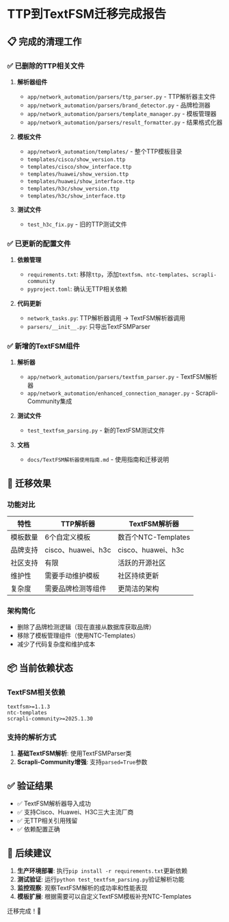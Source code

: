 # TTP到TextFSM迁移完成报告

## 📋 完成的清理工作

### ✅ 已删除的TTP相关文件
1. **解析器组件**
   - `app/network_automation/parsers/ttp_parser.py` - TTP解析器主文件
   - `app/network_automation/parsers/brand_detector.py` - 品牌检测器
   - `app/network_automation/parsers/template_manager.py` - 模板管理器
   - `app/network_automation/parsers/result_formatter.py` - 结果格式化器

2. **模板文件**
   - `app/network_automation/templates/` - 整个TTP模板目录
   - `templates/cisco/show_version.ttp`
   - `templates/cisco/show_interface.ttp`
   - `templates/huawei/show_version.ttp`
   - `templates/huawei/show_interface.ttp`
   - `templates/h3c/show_version.ttp`
   - `templates/h3c/show_interface.ttp`

3. **测试文件**
   - `test_h3c_fix.py` - 旧的TTP测试文件

### ✅ 已更新的配置文件
1. **依赖管理**
   - `requirements.txt`: 移除`ttp`，添加`textfsm`、`ntc-templates`、`scrapli-community`
   - `pyproject.toml`: 确认无TTP相关依赖

2. **代码更新**
   - `network_tasks.py`: TTP解析器调用 → TextFSM解析器调用
   - `parsers/__init__.py`: 只导出TextFSMParser

### ✅ 新增的TextFSM组件
1. **解析器**
   - `app/network_automation/parsers/textfsm_parser.py` - TextFSM解析器
   - `app/network_automation/enhanced_connection_manager.py` - Scrapli-Community集成

2. **测试文件**
   - `test_textfsm_parsing.py` - 新的TextFSM测试文件

3. **文档**
   - `docs/TextFSM解析器使用指南.md` - 使用指南和迁移说明

## 🎯 迁移效果

### 功能对比
| 特性     | TTP解析器          | TextFSM解析器       |
| -------- | ------------------ | ------------------- |
| 模板数量 | 6个自定义模板      | 数百个NTC-Templates |
| 品牌支持 | cisco、huawei、h3c | cisco、huawei、h3c  |
| 社区支持 | 有限               | 活跃的开源社区      |
| 维护性   | 需要手动维护模板   | 社区持续更新        |
| 复杂度   | 需要品牌检测等组件 | 更简洁的架构        |

### 架构简化
- 删除了品牌检测逻辑（现在直接从数据库获取品牌）
- 移除了模板管理组件（使用NTC-Templates）
- 减少了代码复杂度和维护成本

## 📦 当前依赖状态

### TextFSM相关依赖
```
textfsm>=1.1.3
ntc-templates
scrapli-community>=2025.1.30
```

### 支持的解析方式
1. **基础TextFSM解析**: 使用TextFSMParser类
2. **Scrapli-Community增强**: 支持`parsed=True`参数

## ✅ 验证结果

- ✅ TextFSM解析器导入成功
- ✅ 支持Cisco、Huawei、H3C三大主流厂商
- ✅ 无TTP相关引用残留
- ✅ 依赖配置正确

## 🔄 后续建议

1. **生产环境部署**: 执行`pip install -r requirements.txt`更新依赖
2. **测试验证**: 运行`python test_textfsm_parsing.py`验证解析功能
3. **监控观察**: 观察TextFSM解析的成功率和性能表现
4. **模板扩展**: 根据需要可以自定义TextFSM模板补充NTC-Templates

迁移完成！🎉

